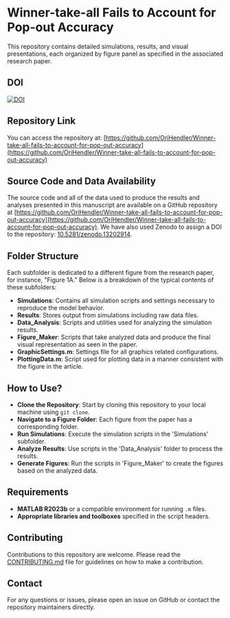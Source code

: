 # Winner-take-all Fails to Account for Pop-out Accuracy

This repository contains detailed simulations, results, and visual presentations, each organized by figure panel as specified in the associated research paper.

## DOI
[![DOI](https://zenodo.org/badge/DOI/10.5281/zenodo.13202914.svg)](https://doi.org/10.5281/zenodo.13202914)

## Repository Link
You can access the repository at: [https://github.com/OriHendler/Winner-take-all-fails-to-account-for-pop-out-accuracy](https://github.com/OriHendler/Winner-take-all-fails-to-account-for-pop-out-accuracy)

## Source Code and Data Availability
The source code and all of the data used to produce the results and analyses presented in this manuscript are available on a GitHub repository at [https://github.com/OriHendler/Winner-take-all-fails-to-account-for-pop-out-accuracy](https://github.com/OriHendler/Winner-take-all-fails-to-account-for-pop-out-accuracy). We have also used Zenodo to assign a DOI to the repository: [10.5281/zenodo.13202914](https://doi.org/10.5281/zenodo.13202914).

## Folder Structure
Each subfolder is dedicated to a different figure from the research paper, for instance, "Figure 1A." Below is a breakdown of the typical contents of these subfolders:

- **Simulations**: Contains all simulation scripts and settings necessary to reproduce the model behavior.
- **Results**: Stores output from simulations including raw data files.
- **Data_Analysis**: Scripts and utilities used for analyzing the simulation results.
- **Figure_Maker**: Scripts that take analyzed data and produce the final visual representation as seen in the paper.
- **GraphicSettings.m**: Settings file for all graphics related configurations.
- **PlottingData.m**: Script used for plotting data in a manner consistent with the figure in the article.

## How to Use?
- **Clone the Repository**: Start by cloning this repository to your local machine using `git clone`.
- **Navigate to a Figure Folder**: Each figure from the paper has a corresponding folder.
- **Run Simulations**: Execute the simulation scripts in the 'Simulations' subfolder.
- **Analyze Results**: Use scripts in the 'Data_Analysis' folder to process the results.
- **Generate Figures**: Run the scripts in 'Figure_Maker' to create the figures based on the analyzed data.

## Requirements
- **MATLAB R2023b** or a compatible environment for running `.m` files.
- **Appropriate libraries and toolboxes** specified in the script headers.

## Contributing
Contributions to this repository are welcome. Please read the [CONTRIBUTING.md](./CONTRIBUTING.md) file for guidelines on how to make a contribution.

## Contact
For any questions or issues, please open an issue on GitHub or contact the repository maintainers directly.
